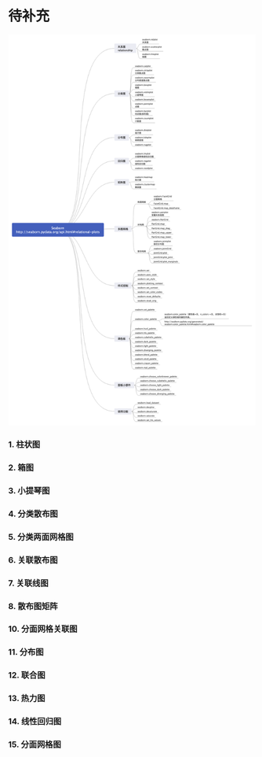 # 待补充

![Seabornhttpseaborn.pydata.](../images/Seabornhttpseaborn.pydata..png)

### 1. 柱状图



### 2. 箱图



### 3. 小提琴图



### 4. 分类散布图



### 5. 分类两面网格图



### 6. 关联散布图



### 7. 关联线图



### 8. 散布图矩阵



### 10. 分面网格关联图



### 11. 分布图



### 12. 联合图



### 13. 热力图



### 14. 线性回归图



### 15. 分面网格图

